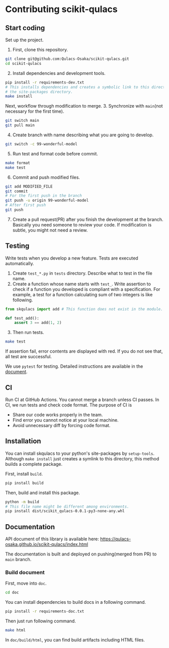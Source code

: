 # Contributing scikit-qulacs

## Start coding
Set up the project.
1. First, clone this repository.
```bash
git clone git@github.com:Qulacs-Osaka/scikit-qulacs.git
cd scikit-qulacs
```

2. Install dependencies and development tools.
```bash
pip install -r requirements-dev.txt
# This installs dependencies and creates a symbolic link to this directory in 
# the site-packages directory.
make install
```

Next, workflow through modification to merge.
3. Synchronize with `main`(not necessary for the first time).
```bash
git switch main
git pull main
```

4. Create branch with name describing what you are going to develop.
```bash
git switch -c 99-wonderful-model
```

5. Run test and format code before commit.
```bash
make format
make test
```

6. Commit and push modified files.
```bash
git add MODIFIED_FILE
git commit
# For the first push in the branch
git push -u origin 99-wonderful-model
# After first push
git push
```

7. Create a pull request(PR) after you finish the development at the branch. Basically you need someone to review your code. If modification is subtle, you might not need a review.

## Testing
Write tests when you develop a new feature. Tests are executed automatically.

1. Create `test_*.py` in `tests` directory. Describe what to test in the file name.
2. Create a function whose name starts with `test_`. Write assertion to check if a function you developed is compliant with a specification. For example, a test for a function calculating sum of two integers is like following.
```python
from skqulacs import add # This function does not exist in the module.

def test_add():
    assert 3 == add(1, 2)
```

3. Then run tests.
```bash
make test
```
If assertion fail, error contents are displayed with red. If you do not see that, all test are successful.

We use `pytest` for testing. Detailed instructions are available in the [document](https://docs.pytest.org/en/6.2.x/).

## CI
Run CI at GitHub Actions. You cannot merge a branch unless CI passes.
In CI, we run tests and check code format.
The purpose of CI is
* Share our code works properly in the team.
* Find error you cannot notice at your local machine.
* Avoid unnecessary diff by forcing code format.

## Installation
You can install skqulacs to your python's site-packages by `setup-tools`.
Although `make install` just creates a symlink to this directory, this method builds a complete package.

First, install `build`.
```bash
pip install build
```
Then, build and install this package.
```bash
python -m build
# This file name might be different among environments.
pip install dist/scikit_qulacs-0.0.1-py3-none-any.whl
```

## Documentation
API document of this library is available here: https://qulacs-osaka.github.io/scikit-qulacs/index.html

The documentation is built and deployed on pushing(merged from PR) to `main` branch.

### Build document
First, move into `doc`.
```bash
cd doc
```

You can install dependencies to build docs in a following command.
```bash
pip install -r requirements-doc.txt
```

Then just run following command.
```bash
make html
```

In `doc/build/html`, you can find build artifacts including HTML files.